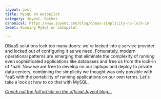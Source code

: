 ```yaml
---
layout: post
title: MySQL on Autopilot
category: Joyent, Docker
canonical: https://www.joyent.com/blog/dbaas-simplicity-no-lock-in
tweet: Running MySql on autopilot

---
```


DBaaS solutions lock too many doors: we're locked into a service provider and locked out of configuring it as we need. Fortunately, modern operational patterns are emerging that eliminate the complexity of running even sophisticated applications like databases and free us from the lock-in of \*aaS. Now we are free to develop on our laptops and deploy to private data centers, combining the simplicity we thought was only possible with \*aaS with the portability of running applications on our own terms. Let's take a look at how to do that with MySQL.

*[Check out the full article on the official Joyent blog...](https://www.joyent.com/blog/dbaas-simplicity-no-lock-in)*
